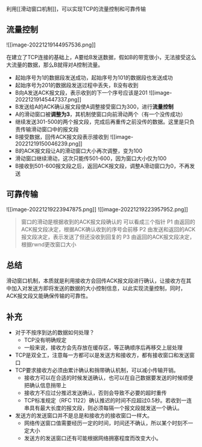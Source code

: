 利用[[滑动窗口机制]]，可以实现TCP的流量控制和可靠传输

## 流量控制

![[image-20221219144957536.png]]

在建立了TCP连接的基础上，A要给B发送数据，假如B的带宽很小，无法接受这么大流量的数据，那么B就得对A控制流量。
- 起始序号为1的数据段发送成功，起始序号为101的数据段也发送成功
- 起始序号为201的数据段发送过程中丢失，B没有收到
- B向A发送ACK报文段，表示收到的下一个序号应该是201
![[image-20221219145447337.png]]
- B发送给A的ACK确认报文段使A调整接受窗口为300，进行**流量控制**
- A的滑动窗口被**调整为3**，其机制使窗口向前滑动两个（有一个没传成功）
- 继续发送301-500的两个报文段，完成后再重传之前没传的数据。这里是只负责传输滑动窗口中的报文段
- B接受数据，回传ACK报文段表示接收到
![[image-20221219150046239.png]]
- B的ACK报文段让A的滑动窗口大小再次调整，变为100
- 滑动窗口继续滑动，这次只能传501-600，因为窗口大小仅为100
- B接收到501-600报文段之后，返回ACK报文段，调整A滑动窗口为0，不再发送

## 可靠传输

![[image-20221219223947875.png]]
![[image-20221219223957952.png]]
>窗口的滑动是根据收到的ACK报文段确认的
>可以看成三个指针
>P1  由返回的ACK报文段决定，根据ACK确认收到的序号会前移
>P2  由发送和返回的ACK报文段决定，表示发送了但还没收到回复的
>P3  由返回的ACK报文段决定，根据rwnd更改窗口大小

## 总结

滑动窗口机制，本质就是利用接收方会回传ACK报文段进行确认，让接收方在其中加入对发送方即将发送的数据的大小控制信息，以此实现流量控制，同时，ACK报文段又能确保传输的可靠性。

## 补充

- 对于不按序到达的数据如何处理？
	- TCP没有明确规定
	- 一般来说，接收方会先存放在缓存区，等正确顺序后再移交上层处理
- TCP是双全工，注意每一方都可以是发送方和接收方，都有接收窗口和发送窗口
- TCP要求接收方必须由累计确认和捎带确认机制，可以减小传输开销。
	- 接收方可以在合适的时候发送确认，也可以在自己数据要发送的时候顺便把确认信息捎带上
	- 接收方不应过分推迟发送确认，否则会导致不必要的超时重传
	- TCP标准规定（RFC 1122）确认推迟的时间不应超过0.5秒。若收到一连串具有最大长度的报文段，则必须每隔一个报文段就发送一个确认。
- 发送方的发送窗口并不是总是和接收方的接收窗口一样大。
	- 网络传送窗口值需要经历一定的时间，时间还不确认，所以某个时刻不一定大小
	- 发送方的发送窗口还有可能根据网络拥塞程度而改变大小。


